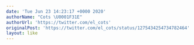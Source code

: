 ```yaml
---
date: 'Tue Jun 23 14:23:17 +0000 2020'
authorName: "Cots \U0001F31E"
authorUrl: 'https://twitter.com/el_cots'
originalPost: 'https://twitter.com/el_cots/status/1275434254734782464'
layout: like
---
```

